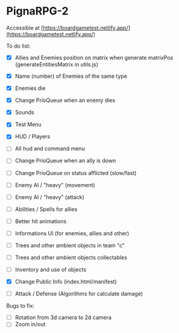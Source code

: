 # PignaRPG-2
Accessible at [https://boardgametest.netlify.app/](https://boardgametest.netlify.app/)

To do list:

- [X] Allies and Enemies position on matrix when generate matrixPos (generateEntitiesMatrix in utils.js)
- [X] Name (number) of Enemies of the same type
- [X] Enemies die
- [X] Change PrioQueue when an enemy dies
- [X] Sounds
- [X] Test Menu
- [X] HUD / Players
- [ ] All hud and command menu 
- [ ] Change PrioQueue when an ally is down
- [ ] Change PrioQueue on status afflicted (slow/fast)
- [ ] Enemy AI / "heavy" (movement)
- [ ] Enemy AI / "heavy" (attack)
- [ ] Abilities / Spells for allies
- [ ] Better hit animations
- [ ] Informations UI (for enemies, allies and other)
- [ ] Trees and other ambient objects in team "c"
- [ ] Trees and other ambient objects collectables
- [ ] Inventory and use of objects
- [X] Change Public Info (index.html/manifest)
- [ ] Attack / Defense (Algorithms for calculate damage)


Bugs to fix:

- [ ] Rotation from 3d camera to 2d camera
- [ ] Zoom in/out